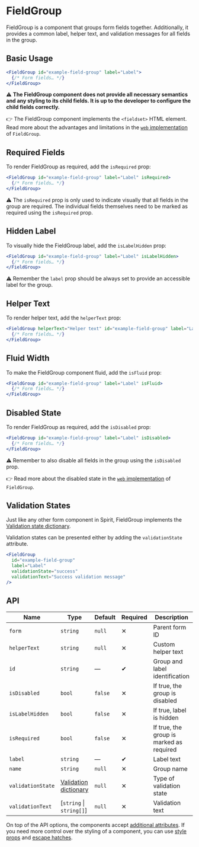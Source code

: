 # FieldGroup

FieldGroup is a component that groups form fields together.
Additionally, it provides a common label, helper text, and validation messages for all fields in the group.

## Basic Usage

```jsx
<FieldGroup id="example-field-group" label="Label">
  {/* Form fields… */}
</FieldGroup>
```

⚠️ **The FieldGroup component does not provide all necessary semantics and any styling to its child fields. It is up
to the developer to configure the child fields correctly.**

👉 The FieldGroup component implements the `<fieldset>` HTML element. Read more about the advantages and limitations in
the [`web` implementation][gh-web-field-group-html] of `FieldGroup`.

## Required Fields

To render FieldGroup as required, add the `isRequired` prop:

```jsx
<FieldGroup id="example-field-group" label="Label" isRequired>
  {/* Form fields… */}
</FieldGroup>
```

⚠️ The `isRequired` prop is only used to indicate visually that all fields in the group are required. The individual
fields themselves need to be marked as required using the `isRequired` prop.

## Hidden Label

To visually hide the FieldGroup label, add the `isLabelHidden` prop:

```jsx
<FieldGroup id="example-field-group" label="Label" isLabelHidden>
  {/* Form fields… */}
</FieldGroup>
```

⚠️ Remember the `label` prop should be always set to provide an accessible label for the group.

## Helper Text

To render helper text, add the `helperText` prop:

```jsx
<FieldGroup helperText="Helper text" id="example-field-group" label="Label">
  {/* Form fields… */}
</FieldGroup>
```

## Fluid Width

To make the FieldGroup component fluid, add the `isFluid` prop:

```jsx
<FieldGroup id="example-field-group" label="Label" isFluid>
  {/* Form fields… */}
</FieldGroup>
```

## Disabled State

To render FieldGroup as required, add the `isDisabled` prop:

```jsx
<FieldGroup id="example-field-group" label="Label" isDisabled>
  {/* Form fields… */}
</FieldGroup>
```

⚠️ Remember to also disable all fields in the group using the `isDisabled` prop.

👉 Read more about the disabled state in the [`web` implementation][gh-web-field-group-disabled] of `FieldGroup`.

## Validation States

Just like any other form component in Spirit, FieldGroup implements the
[Validation state dictionary][dictionary-validation].

Validation states can be presented either by adding the `validationState` attribute.

```jsx
<FieldGroup
  id="example-field-group"
  label="Label"
  validationState="success"
  validationText="Success validation message"
/>
```

## API

| Name              | Type                                           | Default | Required | Description                              |
| ----------------- | ---------------------------------------------- | ------- | -------- | ---------------------------------------- |
| `form`            | `string`                                       | `null`  | ✕        | Parent form ID                           |
| `helperText`      | `string`                                       | `null`  | ✕        | Custom helper text                       |
| `id`              | `string`                                       | —       | ✔        | Group and label identification           |
| `isDisabled`      | `bool`                                         | `false` | ✕        | If true, the group is disabled           |
| `isLabelHidden`   | `bool`                                         | `false` | ✕        | If true, label is hidden                 |
| `isRequired`      | `bool`                                         | `false` | ✕        | If true, the group is marked as required |
| `label`           | `string`                                       | —       | ✔        | Label text                               |
| `name`            | `string`                                       | `null`  | ✕        | Group name                               |
| `validationState` | [Validation dictionary][dictionary-validation] | `null`  | ✕        | Type of validation state                 |
| `validationText`  | [`string` \| `string[]`]                       | `null`  | ✕        | Validation text                          |

On top of the API options, the components accept [additional attributes][readme-additional-attributes].
If you need more control over the styling of a component, you can use [style props][readme-style-props]
and [escape hatches][readme-escape-hatches].

[dictionary-validation]: https://github.com/lmc-eu/spirit-design-system/blob/main/docs/DICTIONARIES.md#validation
[gh-web-field-group-disabled]: https://github.com/lmc-eu/spirit-design-system/tree/main/packages/web/src/scss/components/FieldGroup#disabled-state
[gh-web-field-group-html]: https://github.com/lmc-eu/spirit-design-system/tree/main/packages/web/src/scss/components/FieldGroup#html-semantics
[readme-additional-attributes]: https://github.com/lmc-eu/spirit-design-system/blob/main/packages/web-react/README.md#additional-attributes
[readme-escape-hatches]: https://github.com/lmc-eu/spirit-design-system/blob/main/packages/web-react/README.md#escape-hatches
[readme-style-props]: https://github.com/lmc-eu/spirit-design-system/blob/main/packages/web-react/README.md#style-props
